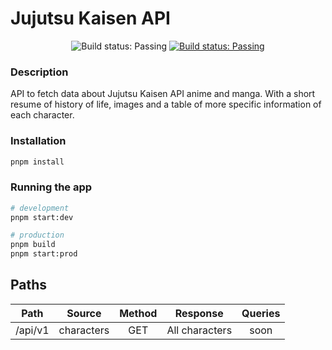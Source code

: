 # Jujutsu Kaisen API

<p align="center">
    <img src="https://ci.appveyor.com/api/projects/status/github/coderj001/jujutsu-kaisen-api?svg=true" alt="Build status: Passing" />
  <a href="https://github.com/coderj001/jujutsu-kaisen-api/actions" alt="Build status: Passing">
    <img src="https://github.com/coderj001/jujutsu-kaisen-api/actions/workflows/node.js.yml/badge.svg" alt="Build status: Passing">
  </a>
</p>


### Description

API to fetch data about Jujutsu Kaisen API anime and manga. With a short resume of history of life, images and a table of more specific information of each character.


### Installation

```bash
pnpm install
```

### Running the app

```bash
# development
pnpm start:dev

# production
pnpm build
pnpm start:prod
```

## Paths

|  Path   |   Source   | Method |    Response    | Queries |
| :-----: | :--------: | :----: | :------------: | :-----: |
| /api/v1 | characters |  GET   | All characters |  soon   |